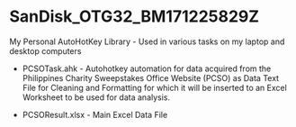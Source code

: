 # SanDisk_OTG32_BM171225829Z
My Personal AutoHotKey Library - Used in various tasks on my laptop and desktop computers

- PCSOTask.ahk - Autohotkey automation for data acquired from the Philippines Charity Sweepstakes Office Website (PCSO) as Data Text File for Cleaning and Formatting for which it will be inserted to an Excel Worksheet to be used for data analysis.

- PCSOResult.xlsx - Main Excel Data File
